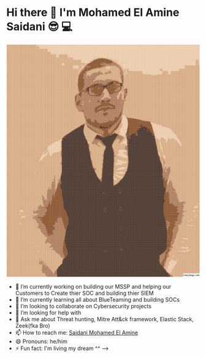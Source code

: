 # Hi there 👋 I'm Mohamed El Amine Saidani 😎  💻

![image](download)
- 🔭 I’m currently working on building our MSSP and helping our Customers to Create thier SOC and building thier SIEM
- 🌱 I’m currently learning all about BlueTeaming and building SOCs
- 👯 I’m looking to collaborate on Cybersecurity projects
- 🤔 I’m looking for help with 
- 💬 Ask me about Threat hunting, Mitre Att&ck framework, Elastic Stack, Zeek(fka Bro)
- 📫 How to reach me: [Saidani Mohamed El Amine](https://www.linkedin.com/in/mohamed-el-amine-saidani-096197118/)
- 😄 Pronouns: he/him
- ⚡ Fun fact: I'm living my dream ^^
-->
